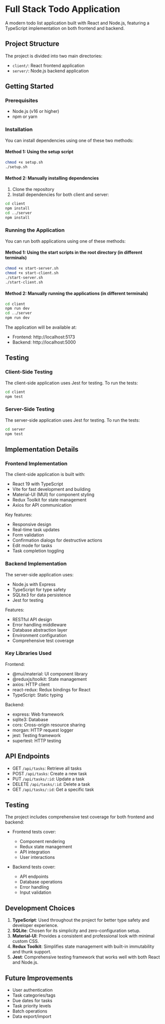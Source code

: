 # Full Stack Todo Application

A modern todo list application built with React and Node.js, featuring a TypeScript implementation on both frontend and backend.

## Project Structure

The project is divided into two main directories:
- `client/`: React frontend application
- `server/`: Node.js backend application

## Getting Started

### Prerequisites
- Node.js (v16 or higher)
- npm or yarn

### Installation

You can install dependencies using one of these two methods:

#### Method 1: Using the setup script

```bash
chmod +x setup.sh
./setup.sh
```

#### Method 2: Manually installing dependencies

1. Clone the repository
2. Install dependencies for both client and server:

```bash
cd client
npm install
cd ../server
npm install
```

### Running the Application

You can run both applications using one of these methods:

#### Method 1: Using the start scripts in the root directory (in different terminals)

```bash
chmod +x start-server.sh
chmod +x start-client.sh
./start-server.sh
./start-client.sh
```

#### Method 2: Manually running the applications (in different terminals)

```bash
cd client
npm run dev
cd ../server
npm run dev
```

The application will be available at:
- Frontend: http://localhost:5173
- Backend: http://localhost:5000

## Testing

### Client-Side Testing

The client-side application uses Jest for testing. To run the tests:

```bash
cd client
npm test
```

### Server-Side Testing

The server-side application uses Jest for testing. To run the tests:

```bash
cd server
npm test
```

## Implementation Details

### Frontend Implementation

The client-side application is built with:
- React 19 with TypeScript
- Vite for fast development and building
- Material-UI (MUI) for component styling
- Redux Toolkit for state management
- Axios for API communication

Key features:
- Responsive design
- Real-time task updates
- Form validation
- Confirmation dialogs for destructive actions
- Edit mode for tasks
- Task completion toggling

### Backend Implementation

The server-side application uses:
- Node.js with Express
- TypeScript for type safety
- SQLite3 for data persistence
- Jest for testing

Features:
- RESTful API design
- Error handling middleware
- Database abstraction layer
- Environment configuration
- Comprehensive test coverage

### Key Libraries Used

Frontend:
- @mui/material: UI component library
- @reduxjs/toolkit: State management
- axios: HTTP client
- react-redux: Redux bindings for React
- TypeScript: Static typing

Backend:
- express: Web framework
- sqlite3: Database
- cors: Cross-origin resource sharing
- morgan: HTTP request logger
- jest: Testing framework
- supertest: HTTP testing

## API Endpoints

- GET `/api/tasks`: Retrieve all tasks
- POST `/api/tasks`: Create a new task
- PUT `/api/tasks/:id`: Update a task
- DELETE `/api/tasks/:id`: Delete a task
- GET `/api/tasks/:id`: Get a specific task

## Testing

The project includes comprehensive test coverage for both frontend and backend:

- Frontend tests cover:
  - Component rendering
  - Redux state management
  - API integration
  - User interactions

- Backend tests cover:
  - API endpoints
  - Database operations
  - Error handling
  - Input validation

## Development Choices

1. **TypeScript**: Used throughout the project for better type safety and developer experience.
2. **SQLite**: Chosen for its simplicity and zero-configuration setup.
3. **Material-UI**: Provides a consistent and professional look with minimal custom CSS.
4. **Redux Toolkit**: Simplifies state management with built-in immutability and thunk support.
5. **Jest**: Comprehensive testing framework that works well with both React and Node.js.

## Future Improvements

- User authentication
- Task categories/tags
- Due dates for tasks
- Task priority levels
- Batch operations
- Data export/import
